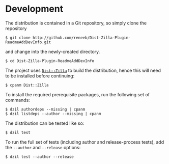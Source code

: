 
# Development

The distribution is contained in a Git repository, so simply clone the
repository

```
$ git clone http://github.com/reneeb/Dist-Zilla-Plugin-ReadmeAddDevInfo.git
```

and change into the newly-created directory.

```
$ cd Dist-Zilla-Plugin-ReadmeAddDevInfo
```

The project uses [`Dist::Zilla`](https://metacpan.org/pod/Dist::Zilla) to
build the distribution, hence this will need to be installed before
continuing:

```
$ cpanm Dist::Zilla
```

To install the required prerequisite packages, run the following set of
commands:

```
$ dzil authordeps --missing | cpanm
$ dzil listdeps --author --missing | cpanm
```

The distribution can be tested like so:

```
$ dzil test
```

To run the full set of tests (including author and release-process tests),
add the `--author` and `--release` options:

```
$ dzil test --author --release
```
